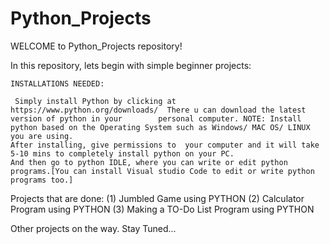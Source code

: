 # Python_Projects
WELCOME to  Python_Projects repository!

In this repository, lets begin with simple beginner projects:
  
    INSTALLATIONS NEEDED:

     Simply install Python by clicking at https://www.python.org/downloads/  There u can download the latest version of python in your        personal computer. NOTE: Install python based on the Operating System such as Windows/ MAC OS/ LINUX you are using. 
    After installing, give permissions to  your computer and it will take 5-10 mins to completely install python on your PC.
    And then go to python IDLE, where you can write or edit python programs.[You can install Visual studio Code to edit or write python      programs too.]

Projects that are done:
(1) Jumbled Game using PYTHON
(2) Calculator Program using PYTHON
(3) Making a TO-Do  List Program using PYTHON



Other projects on the way. Stay Tuned...
